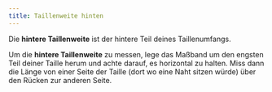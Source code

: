```yaml
---
title: Taillenweite hinten
---
```


Die **hintere Taillenweite** ist der hintere Teil deines Taillenumfangs.

Um die **hintere Taillenweite** zu messen, lege das Maßband um den engsten Teil deiner Taille herum und achte darauf, es horizontal zu halten. Miss dann die Länge von einer Seite der Taille (dort wo eine Naht sitzen würde) über den Rücken zur anderen Seite.
